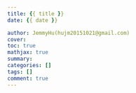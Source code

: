 ```yaml
---
title: {{ title }}
date: {{ date }}

author: JemmyHu(hujm20151021@gmail.com)
cover:
toc: true
mathjax: true
summary: 
categories: []
tags: []
comment: true
---
```

